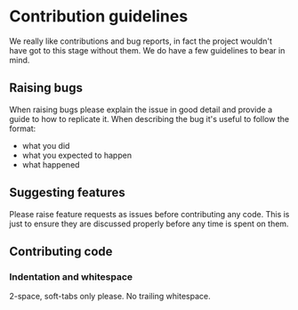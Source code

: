 # Contribution guidelines

We really like contributions and bug reports, in fact the project wouldn't have got to this stage without them. 
We do have a few guidelines to bear in mind.

## Raising bugs

When raising bugs please explain the issue in good detail and provide a guide to how to replicate it. 
When describing the bug it's useful to follow the format:

- what you did
- what you expected to happen
- what happened

## Suggesting features

Please raise feature requests as issues before contributing any code.
This is just to ensure they are discussed properly before any time is spent on them.

## Contributing code

### Indentation and whitespace

2-space, soft-tabs only please. No trailing whitespace.
